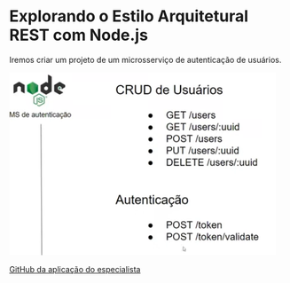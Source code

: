 # Explorando o Estilo Arquitetural REST com Node.js

Iremos criar um projeto de um microsserviço de autenticação de usuários.

![plot](./images/imagem1.png)

[GitHub da aplicação do especialista](https://github.com/RenanJPaula/dio-node-user-authentication-api)
